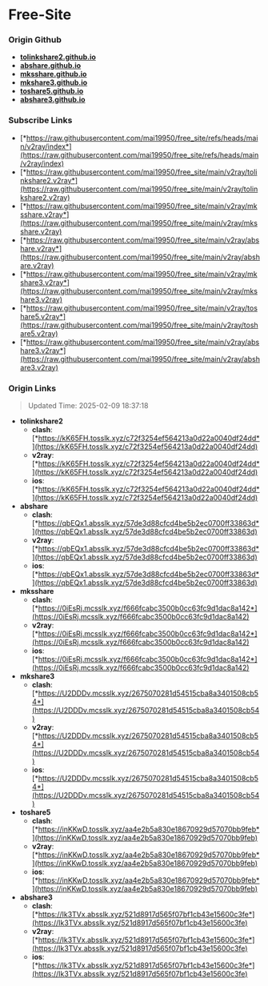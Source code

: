 # Free-Site

### Origin Github

- [**tolinkshare2.github.io**](https://github.com/tolinkshare2/tolinkshare2.github.io)
- [**abshare.github.io**](https://github.com/abshare/abshare.github.io)
- [**mksshare.github.io**](https://github.com/mksshare/mksshare.github.io)
- [**mkshare3.github.io**](https://github.com/mkshare3/mkshare3.github.io)
- [**toshare5.github.io**](https://github.com/toshare5/toshare5.github.io)
- [**abshare3.github.io**](https://github.com/abshare3/abshare3.github.io)

### Subscribe Links

- [*https://raw.githubusercontent.com/mai19950/free_site/refs/heads/main/v2ray/index*](https://raw.githubusercontent.com/mai19950/free_site/refs/heads/main/v2ray/index)
- [*https://raw.githubusercontent.com/mai19950/free_site/main/v2ray/tolinkshare2.v2ray*](https://raw.githubusercontent.com/mai19950/free_site/main/v2ray/tolinkshare2.v2ray)
- [*https://raw.githubusercontent.com/mai19950/free_site/main/v2ray/mksshare.v2ray*](https://raw.githubusercontent.com/mai19950/free_site/main/v2ray/mksshare.v2ray)
- [*https://raw.githubusercontent.com/mai19950/free_site/main/v2ray/abshare.v2ray*](https://raw.githubusercontent.com/mai19950/free_site/main/v2ray/abshare.v2ray)
- [*https://raw.githubusercontent.com/mai19950/free_site/main/v2ray/mkshare3.v2ray*](https://raw.githubusercontent.com/mai19950/free_site/main/v2ray/mkshare3.v2ray)
- [*https://raw.githubusercontent.com/mai19950/free_site/main/v2ray/toshare5.v2ray*](https://raw.githubusercontent.com/mai19950/free_site/main/v2ray/toshare5.v2ray)
- [*https://raw.githubusercontent.com/mai19950/free_site/main/v2ray/abshare3.v2ray*](https://raw.githubusercontent.com/mai19950/free_site/main/v2ray/abshare3.v2ray)

### Origin Links

> Updated Time: 2025-02-09 18:37:18

- **tolinkshare2**
  - **clash**: [*https://kK65FH.tosslk.xyz/c72f3254ef564213a0d22a0040df24dd*](https://kK65FH.tosslk.xyz/c72f3254ef564213a0d22a0040df24dd)
  - **v2ray**: [*https://kK65FH.tosslk.xyz/c72f3254ef564213a0d22a0040df24dd*](https://kK65FH.tosslk.xyz/c72f3254ef564213a0d22a0040df24dd)
  - **ios**: [*https://kK65FH.tosslk.xyz/c72f3254ef564213a0d22a0040df24dd*](https://kK65FH.tosslk.xyz/c72f3254ef564213a0d22a0040df24dd)
- **abshare**
  - **clash**: [*https://qbEQx1.absslk.xyz/57de3d88cfcd4be5b2ec0700ff33863d*](https://qbEQx1.absslk.xyz/57de3d88cfcd4be5b2ec0700ff33863d)
  - **v2ray**: [*https://qbEQx1.absslk.xyz/57de3d88cfcd4be5b2ec0700ff33863d*](https://qbEQx1.absslk.xyz/57de3d88cfcd4be5b2ec0700ff33863d)
  - **ios**: [*https://qbEQx1.absslk.xyz/57de3d88cfcd4be5b2ec0700ff33863d*](https://qbEQx1.absslk.xyz/57de3d88cfcd4be5b2ec0700ff33863d)
- **mksshare**
  - **clash**: [*https://0iEsRj.mcsslk.xyz/f666fcabc3500b0cc63fc9d1dac8a142*](https://0iEsRj.mcsslk.xyz/f666fcabc3500b0cc63fc9d1dac8a142)
  - **v2ray**: [*https://0iEsRj.mcsslk.xyz/f666fcabc3500b0cc63fc9d1dac8a142*](https://0iEsRj.mcsslk.xyz/f666fcabc3500b0cc63fc9d1dac8a142)
  - **ios**: [*https://0iEsRj.mcsslk.xyz/f666fcabc3500b0cc63fc9d1dac8a142*](https://0iEsRj.mcsslk.xyz/f666fcabc3500b0cc63fc9d1dac8a142)
- **mkshare3**
  - **clash**: [*https://U2DDDv.mcsslk.xyz/2675070281d54515cba8a3401508cb54*](https://U2DDDv.mcsslk.xyz/2675070281d54515cba8a3401508cb54)
  - **v2ray**: [*https://U2DDDv.mcsslk.xyz/2675070281d54515cba8a3401508cb54*](https://U2DDDv.mcsslk.xyz/2675070281d54515cba8a3401508cb54)
  - **ios**: [*https://U2DDDv.mcsslk.xyz/2675070281d54515cba8a3401508cb54*](https://U2DDDv.mcsslk.xyz/2675070281d54515cba8a3401508cb54)
- **toshare5**
  - **clash**: [*https://inKKwD.tosslk.xyz/aa4e2b5a830e18670929d57070bb9feb*](https://inKKwD.tosslk.xyz/aa4e2b5a830e18670929d57070bb9feb)
  - **v2ray**: [*https://inKKwD.tosslk.xyz/aa4e2b5a830e18670929d57070bb9feb*](https://inKKwD.tosslk.xyz/aa4e2b5a830e18670929d57070bb9feb)
  - **ios**: [*https://inKKwD.tosslk.xyz/aa4e2b5a830e18670929d57070bb9feb*](https://inKKwD.tosslk.xyz/aa4e2b5a830e18670929d57070bb9feb)
- **abshare3**
  - **clash**: [*https://Ik3TVx.absslk.xyz/521d8917d565f07bf1cb43e15600c3fe*](https://Ik3TVx.absslk.xyz/521d8917d565f07bf1cb43e15600c3fe)
  - **v2ray**: [*https://Ik3TVx.absslk.xyz/521d8917d565f07bf1cb43e15600c3fe*](https://Ik3TVx.absslk.xyz/521d8917d565f07bf1cb43e15600c3fe)
  - **ios**: [*https://Ik3TVx.absslk.xyz/521d8917d565f07bf1cb43e15600c3fe*](https://Ik3TVx.absslk.xyz/521d8917d565f07bf1cb43e15600c3fe)
